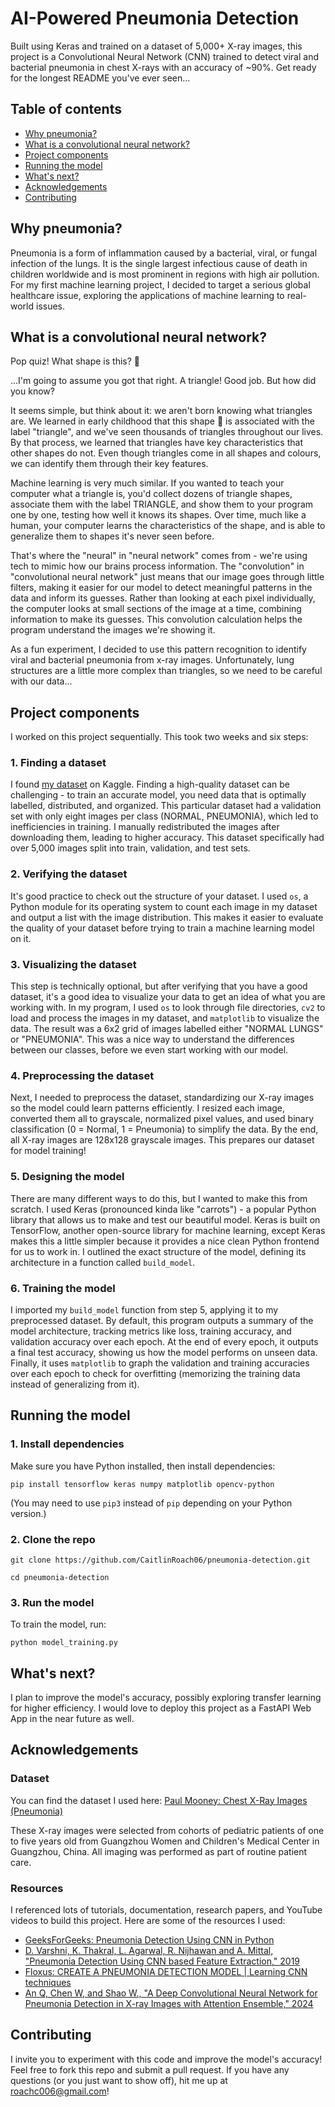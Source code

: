 # AI-Powered Pneumonia Detection 
Built using Keras and trained on a dataset of 5,000+ X-ray images, this project is a Convolutional Neural Network (CNN) trained to detect viral and bacterial pneumonia in chest X-rays with an accuracy of ~90%. 
Get ready for the longest README you've ever seen...

## Table of contents
- [Why pneumonia?](https://github.com/CaitlinRoach06/pneumonia-detection/#why-pneumonia)
- [What is a convolutional neural network?](https://github.com/CaitlinRoach06/pneumonia-detection/#what-is-a-convolutional-neural-network)
- [Project components](https://github.com/CaitlinRoach06/pneumonia-detection/#project-components)
- [Running the model](https://github.com/CaitlinRoach06/pneumonia-detection/#running-the-model)
- [What's next?](https://github.com/CaitlinRoach06/pneumonia-detection/#whats-next)
- [Acknowledgements](https://github.com/CaitlinRoach06/pneumonia-detection/#acknowledgements)
- [Contributing](https://github.com/CaitlinRoach06/pneumonia-detection/#contributing)
  
## Why pneumonia? 
Pneumonia is a form of inflammation caused by a bacterial, viral, or fungal infection of the lungs. It is the single largest infectious cause of death in children worldwide and is most prominent in regions with high air pollution. For my first machine learning project, I decided to target a serious global healthcare issue, exploring the applications of machine learning to real-world issues.

## What is a convolutional neural network?
Pop quiz! What shape is this? 🔺

...I'm going to assume you got that right. A triangle! Good job. But how did you know? 

It seems simple, but think about it: we aren't born knowing what triangles are. We learned in early childhood that this shape 🔺 is associated with the label "triangle", and we've seen thousands of triangles throughout our lives. By that process, we learned that triangles have key characteristics that other shapes do not. Even though triangles come in all shapes and colours, we can identify them through their key features. 

Machine learning is very much similar. If you wanted to teach your computer what a triangle is, you'd collect dozens of triangle shapes, associate them with the label TRIANGLE, and show them to your program one by one, testing how well it knows its shapes. Over time, much like a human, your computer learns the characteristics of the shape, and is able to generalize them to shapes it's never seen before. 

That's where the "neural" in "neural network" comes from - we're using tech to mimic how our brains process information. The "convolution" in "convolutional neural network" just means that our image goes through little filters, making it easier for our model to detect meaningful patterns in the data and inform its guesses. Rather than looking at each pixel individually, the computer looks at small sections of the image at a time, combining information to make its guesses. This convolution calculation helps the program understand the images we're showing it.

As a fun experiment, I decided to use this pattern recognition to identify viral and bacterial pneumonia from x-ray images. Unfortunately, lung structures are a little more complex than triangles, so we need to be careful with our data...

## Project components 
I worked on this project sequentially. This took two weeks and six steps: 

### 1. Finding a dataset 
I found [my dataset](https://www.kaggle.com/datasets/paultimothymooney/chest-xray-pneumonia/data) on Kaggle. Finding a high-quality dataset can be challenging - to train an accurate model, you need data that is optimally labelled, distributed, and organized. This particular dataset had a validation set with only eight images per class (NORMAL, PNEUMONIA), which led to inefficiencies in training. I manually redistributed the images after downloading them, leading to higher accuracy. 
This dataset specifically had over 5,000 images split into train, validation, and test sets. 

### 2. Verifying the dataset 
It's good practice to check out the structure of your dataset. I used ```os```, a Python module for its operating system to count each image in my dataset and output a list with the image distribution. This makes it easier to evaluate the quality of your dataset before trying to train a machine learning model on it. 

### 3. Visualizing the dataset 
This step is technically optional, but after verifying that you have a good dataset, it's a good idea to visualize your data to get an idea of what you are working with. In my program, I used ```os``` to look through file directories, ```cv2``` to load and process the images in my dataset, and ```matplotlib``` to visualize the data. The result was a 6x2 grid of images labelled either "NORMAL LUNGS" or "PNEUMONIA". This was a nice way to understand the differences between our classes, before we even start working with our model. 

### 4. Preprocessing the dataset
Next, I needed to preprocess the dataset, standardizing our X-ray images so the model could learn patterns efficiently. I resized each image, converted them all to grayscale, normalized pixel values, and used binary classification (0 = Normal, 1 = Pneumonia) to simplify the data. By the end, all X-ray images are 128x128 grayscale images. This prepares our dataset for model training! 

### 5. Designing the model
There are many different ways to do this, but I wanted to make this from scratch. I used Keras (pronounced kinda like "carrots") - a popular Python library that allows us to make and test our beautiful model. Keras is built on TensorFlow, another open-source library for machine learning, except Keras makes this a little simpler because it provides a nice clean Python frontend for us to work in. 
I outlined the exact structure of the model, defining its architecture in a function called ```build_model```. 

### 6. Training the model
I imported my ```build_model``` function from step 5, applying it to my preprocessed dataset. By default, this program outputs a summary of the model architecture, tracking metrics like loss, training accuracy, and validation accuracy over each epoch. At the end of every epoch, it outputs a final test accuracy, showing us how the model performs on unseen data. Finally, it uses ```matplotlib``` to graph the validation and training accuracies over each epoch to check for overfitting (memorizing the training data instead of generalizing from it). 

## Running the model 
### 1. Install dependencies
Make sure you have Python installed, then install dependencies: 

```pip install tensorflow keras numpy matplotlib opencv-python```

(You may need to use ```pip3``` instead of ```pip``` depending on your Python version.)

### 2. Clone the repo 
```git clone https://github.com/CaitlinRoach06/pneumonia-detection.git```

```cd pneumonia-detection```

### 3. Run the model 
To train the model, run: 

```python model_training.py ```

## What's next?
I plan to improve the model's accuracy, possibly exploring transfer learning for higher efficiency. I would love to deploy this project as a FastAPI Web App in the near future as well.

## Acknowledgements 
### Dataset 
You can find the dataset I used here: [Paul Mooney: Chest X-Ray Images (Pneumonia)](https://www.kaggle.com/datasets/paultimothymooney/chest-xray-pneumonia/data)

These X-ray images were selected from cohorts of pediatric patients of one to five years old from Guangzhou Women and Children's Medical Center in Guangzhou, China. All imaging was performed as part of routine patient care.

### Resources
I referenced lots of tutorials, documentation, research papers, and YouTube videos to build this project. Here are some of the resources I used:  
- [GeeksForGeeks: Pneumonia Detection Using CNN in Python](https://www.geeksforgeeks.org/pneumonia-detection-using-cnn-in-python/)
- [D. Varshni, K. Thakral, L. Agarwal, R. Nijhawan and A. Mittal, "Pneumonia Detection Using CNN based Feature Extraction," 2019](https://ieeexplore.ieee.org/document/8869364)
- [Floxus: CREATE A PNEUMONIA DETECTION MODEL | Learning CNN techniques](https://www.youtube.com/watch?v=5nVWENPbas0)
- [An Q, Chen W, and Shao W., "A Deep Convolutional Neural Network for Pneumonia Detection in X-ray Images with Attention Ensemble," 2024](https://pmc.ncbi.nlm.nih.gov/articles/PMC10887593/)

## Contributing
I invite you to experiment with this code and improve the model's accuracy! Feel free to fork this repo and submit a pull request. If you have any questions (or you just want to show off), hit me up at roachc006@gmail.com! 
